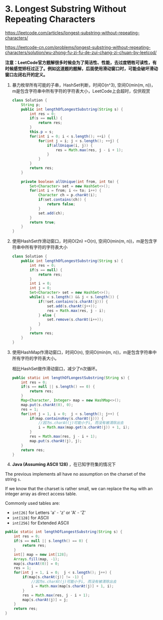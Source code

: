#  3. Longest Substring Without Repeating Characters 

 https://leetcode.com/articles/longest-substring-without-repeating-characters/ 

 https://leetcode-cn.com/problems/longest-substring-without-repeating-characters/solution/wu-zhong-fu-zi-fu-de-zui-chang-zi-chuan-by-leetcod/ 

**注意：LeetCode官方题解很多时候会为了简洁性、性能，去过度牺牲可读性，有时候感觉矫枉过正了。例如这道题的题解，后面使用滑动窗口时，可能会破坏滑动窗口左闭右开的定义。**

1. 暴力枚举所有可能的子串，HashSet判断，时间O(n^3), 空间O(min(m, n))，m是包含字符串中所有字符的字符表大小，LeetCode上会超时，仅供观赏

   ```java
   class Solution {
       String p;
       public int lengthOfLongestSubstring(String s) {
           int res = 0;
           if(s == null) {
               return res;
           }
           this.p = s;
           for(int i = 0; i < s.length(); ++i) {
               for(int j = i; j < s.length(); ++j) {
                   if(allUnique(i, j)) {
                       res = Math.max(res, j - i + 1);
                   }
               }
           }
           return res;
       }
       
       private boolean allUnique(int from, int to) {
           Set<Character> set = new HashSet<>();
           for(int i = from; i <= to; i++) {
               Character ch = p.charAt(i);
               if(set.contains(ch)) {
                   return false;
               }
               set.add(ch);
           }
           return true;
       }
   }
   ```

   

2. 使用HashSet作滑动窗口，时间O(2n) =O(n), 空间O(min(m, n))，m是包含字符串中所有字符的字符表大小

   ```java
   class Solution {
       public int lengthOfLongestSubstring(String s) {
           int res = 0;
           if(s == null) {
               return res;
           }
           int i = 0;
           int j = 0;
           Set<Character> set = new HashSet<>();
           while(i < s.length() && j < s.length()) {
               if(!set.contains(s.charAt(j))) {
                   set.add(s.charAt(j++));
                   res = Math.max(res, j - i);
               } else {
                   set.remove(s.charAt(i++));
               }
           }
           return res;
       }
   }
   ```

   

3. 使用HashMap作滑动窗口，时间O(n), 空间O(min(m, n))，m是包含字符串中所有字符的字符表大小。

   相比HashSet做作滑动窗口，减少了n次循环。

   ```java
   public static int lengthOfLongestSubstring(String s) {
       int res = 0;
       if(s == null || s.length() == 0) {
           return res;
       }
       Map<Character, Integer> map = new HashMap<>();
       map.put(s.charAt(0), 0);
       res = 1;
       for(int j = 1, i = 0;  j < s.length(); j++) {
           if(map.containsKey(s.charAt(j))) {
               //因为s.charAt(j)可能小于i, 而没有被清除出去
               i = Math.max(map.get(s.charAt(j)) + 1, i);
           }
           res = Math.max(res, j - i + 1);
           map.put(s.charAt(j), j);
       }
       return res;
   }
   ```

   

4.  **Java (Assuming ASCII 128)** ，在已知字符集的情况下

   The previous implements all have no assumption on the charset of the string `s`.

   If we know that the charset is rather small, we can replace the `Map` with an integer array as direct access table.

   Commonly used tables are:

   - `int[26]` for Letters 'a' - 'z' or 'A' - 'Z'
   - `int[128]` for ASCII
   - `int[256]` for Extended ASCII

   ```java
   public static int lengthOfLongestSubstring(String s) {
       int res = 0;
       if(s == null || s.length() == 0) {
           return res;
       }
       int[] map = new int[128];
       Arrays.fill(map, -1);
       map[s.charAt(0)] = 0;
       res = 1;
       for(int j = 1, i = 0;  j < s.length(); j++) {
           if(map[s.charAt(j)] != -1) {
               //因为s.charAt(j)可能小于i, 而没有被清除出去
               i = Math.max(map[s.charAt(j)] + 1, i);
           }
           res = Math.max(res, j - i + 1);
           map[s.charAt(j)] = j;
       }
       return res;
   }
   ```

   